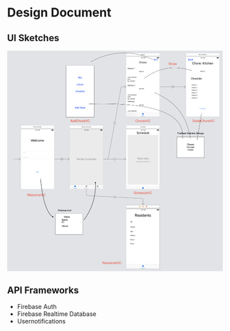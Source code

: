 # Design Document

## UI Sketches
![](doc/UISketches.png)

## API Frameworks
* Firebase Auth
* Firebase Realtime Database
* Usernotifications

